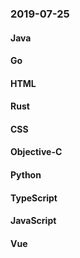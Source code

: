 ### 2019-07-25

#### Java

#### Go

#### HTML

#### Rust

#### CSS

#### Objective-C

#### Python

#### TypeScript

#### JavaScript

#### Vue
